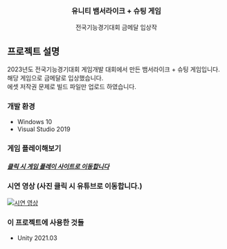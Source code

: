 <div align="center">
  <h3 align="center">유니티 뱀서라이크 + 슈팅 게임</h3>

  <p align="center">
    전국기능경기대회 금메달 입상작
  </p>
</div>

<!-- ABOUT THE PROJECT -->

## 프로젝트 설명

2023년도 전국기능경기대회 게임개발 대회에서 만든 뱀서라이크 + 슈팅 게임입니다.
<br/>
해당 게임으로 금메달로 입상했습니다.
<br/>
에셋 저작권 문제로 빌드 파일만 업로드 하였습니다.

### 개발 환경

- Windows 10
- Visual Studio 2019

### 게임 플레이해보기

##### [클릭 시 게임 플레이 사이트로 이동합니다](https://semin06.itch.io/gangwon-action)

### 시연 영상 (사진 클릭 시 유튜브로 이동합니다.)

[![시연 영상](https://img.youtube.com/vi/n2C2RIgxENE/0.jpg)](https://www.youtube.com/watch?v=n2C2RIgxENE '시연 영상')

### 이 프로젝트에 사용한 것들

- Unity 2021.03

